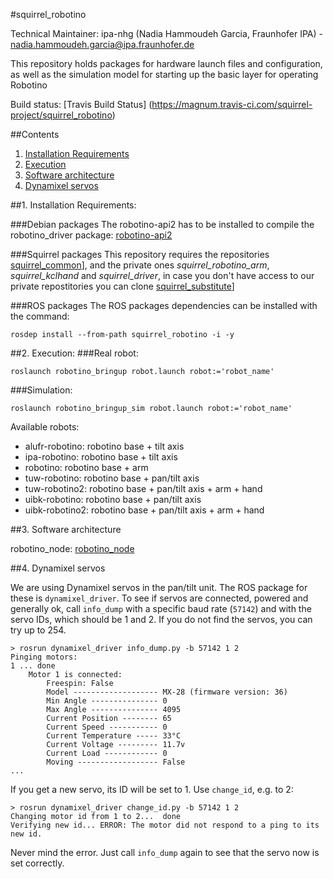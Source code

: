 #squirrel_robotino

Technical Maintainer: ipa-nhg (Nadia Hammoudeh Garcia, Fraunhofer IPA) - nadia.hammoudeh.garcia@ipa.fraunhofer.de

This repository holds packages for hardware launch files and configuration, as well as the simulation model for starting up the basic layer for operating Robotino

Build status: [Travis Build Status] (https://magnum.travis-ci.com/squirrel-project/squirrel_robotino)

##Contents

1. <a href="#1--installation-requirements">Installation Requirements</a>
2. <a href="#2--execution">Execution</a>
3. <a href="#3--software-architecture">Software architecture</a>
4. <a href="#4--dynamixel-servos">Dynamixel servos</a>




##1. Installation Requirements:

###Debian packages
The robotino-api2 has to be installed to compile the robotino_driver package: [robotino-api2](http://wiki.openrobotino.org/index.php?title=Install_daemons_v3)

###Squirrel packages
This repository requires the repositories [squirrel_common](https://github.com/squirrel-project/squirrel_common)], and the private ones *squirrel_robotino_arm*, *squirrel_kclhand* and *squirrel_driver*, in case you don't have access to our private repostitories you can clone [squirrel_substitute](https://github.com/squirrel-project/squirrel_substitute)]

###ROS packages
The ROS packages dependencies can be installed with the command:
```
rosdep install --from-path squirrel_robotino -i -y
```
##2. Execution:
###Real robot:
```
roslaunch robotino_bringup robot.launch robot:='robot_name'
```
###Simulation:
```
roslaunch robotino_bringup_sim robot.launch robot:='robot_name'
```
Available robots:

* alufr-robotino: robotino base + tilt axis
* ipa-robotino: robotino base + tilt axis
* robotino: robotino base + arm
* tuw-robotino: robotino base + pan/tilt axis
* tuw-robotino2: robotino base + pan/tilt axis + arm + hand
* uibk-robotino: robotino base + pan/tilt axis
* uibk-robotino2: robotino base + pan/tilt axis + arm + hand

##3. Software architecture

robotino_node: [robotino_node](https://raw.githubusercontent.com/squirrel-project/squirrel_recommender/master/software_architecture/robotino_node.png)

##4. Dynamixel servos

We are using Dynamixel servos in the pan/tilt unit. The ROS package for these is `dynamixel_driver`. To see if servos are connected, powered and generally ok, call `info_dump` with a specific baud rate (`57142`) and with the servo IDs, which should be 1 and 2. If you do not find the servos, you can try up to 254.
```
> rosrun dynamixel_driver info_dump.py -b 57142 1 2
Pinging motors:
1 ... done
    Motor 1 is connected:
        Freespin: False
        Model ------------------- MX-28 (firmware version: 36)
        Min Angle --------------- 0
        Max Angle --------------- 4095
        Current Position -------- 65
        Current Speed ----------- 0
        Current Temperature ----- 33°C
        Current Voltage --------- 11.7v
        Current Load ------------ 0
        Moving ------------------ False
...
```

If you get a new servo, its ID will be set to 1. Use `change_id`, e.g. to 2:
```
> rosrun dynamixel_driver change_id.py -b 57142 1 2
Changing motor id from 1 to 2...  done
Verifying new id... ERROR: The motor did not respond to a ping to its new id.
```
Never mind the error. Just call `info_dump` again to see that the servo now is set correctly.
